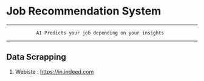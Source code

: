 # Job Recommendation System 
___________________________

               AI Predicts your job depending on your insights 

____________________________

## Data Scrapping 
1) Webiste : https://in.indeed.com

